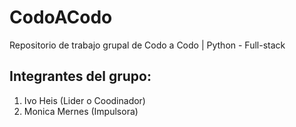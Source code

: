 # CodoACodo
Repositorio de trabajo grupal de Codo a Codo | Python - Full-stack
## Integrantes del grupo:
1. Ivo Heis (Lider o Coodinador)
2. Monica Mernes (Impulsora)

